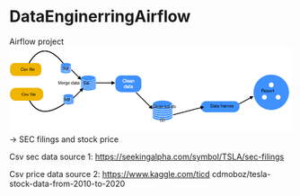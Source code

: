 # DataEnginerringAirflow
Airflow project
![description_if_image_fails_to_load](Dags/structure.jpg)
-> SEC filings and stock price

Csv sec data source 1: https://seekingalpha.com/symbol/TSLA/sec-filings

Csv price data source 2: https://www.kaggle.com/ticd cdmoboz/tesla-stock-data-from-2010-to-2020
